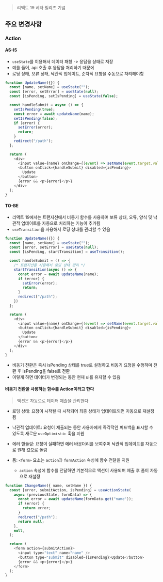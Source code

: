> 리액트 19 베타 릴리즈 기념

## 주요 변경사항
### Action

#### AS-IS
- `useState`를 이용해서 데이터 패칭 -> 응답을 상태로 저장
- 예를 들어, api 호출 후 응답을 처리하기 때문에
- 로딩 상태, 오류 상태, 낙관적 업데이트, 순차적 요청을 수동으로 처리해야함


``` js
function UpdateName({}) {
  const [name, setName] = useState("");
  const [error, setError] = useState(null);
  const [isPending, setIsPending] = useState(false);

  const handleSubmit = async () => {
    setIsPending(true);
    const error = await updateName(name);
    setIsPending(false);
    if (error) {
      setError(error);
      return;
    } 
    redirect("/path");
  };

  return (
    <div>
      <input value={name} onChange={(event) => setName(event.target.value)} />
      <button onClick={handleSubmit} disabled={isPending}>
        Update
      </button>
      {error && <p>{error}</p>}
    </div>
  );
}
```

#### TO-BE
- 리액트 19에서는 트랜지션에서 비동기 함수를 사용하여 보류 상태, 오류, 양식 및 낙관적 업데이트를 자동으로 처리하는 기능이 추가됨
- `useTransition`을 사용해서 로딩 상태를 관리할 수 있음

``` js
function UpdateName({}) {
  const [name, setName] = useState("");
  const [error, setError] = useState(null);
  const [isPending, startTransition] = useTransition();

  const handleSubmit = () => {
    /* 트랜지션을 사용해서 로딩 상태 관리 */
    startTransition(async () => {
      const error = await updateName(name);
      if (error) {
        setError(error);
        return;
      } 
      redirect("/path");
    })
  };

  return (
    <div>
      <input value={name} onChange={(event) => setName(event.target.value)} />
      <button onClick={handleSubmit} disabled={isPending}>
        Update
      </button>
      {error && <p>{error}</p>}
    </div>
  );
}
```
- 비동기 전환은 즉시 isPending 상태를 true로 설정하고 비동기 요청을 수행하며 전환 후 isPending을 false로 전환
- 이렇게 하면 데이터가 변경되는 동안 현재 ui를 유지할 수 있음

#### 비동기 전환을 사용하는 함수를 Action이라고 한다
> 액션은 자동으로 데이터 제출을 관리한다

- 로딩 상태: 요청이 시작될 때 시작되어 최종 상태가 업데이트되면 자동으로 재설정됨
- 낙관적 업데이트: 요청이 제출되는 동안 사용자에게 즉각적인 피드백을 표시할 수 있도록 새로운 `useOptimistic` 훅을 지원
- 에러 핸들링: 요청이 실패하면 에러 바운더리를 보여주며 낙관적 업데이트를 자동으로 원래 값으로 돌림

- 폼: `<form>` 요소는 `action`과 `formAction` 속성에 함수 전달을 지원
  - `action` 속성에 함수를 전달하면 기본적으로 액션이 사용되며 제출 후 폼이 자동으로 재설정

 
``` js
function ChangeName({ name, setName }) {
  const [error, submitAction, isPending] = useActionState(
    async (previousState, formData) => {
      const error = await updateName(formData.get("name"));
      if (error) {
        return error;
      }
      redirect("/path");
      return null;
    },
    null,
  );

  return (
    <form action={submitAction}>
      <input type="text" name="name" />
      <button type="submit" disabled={isPending}>Update</button>
      {error && <p>{error}</p>}
    </form>
  );
}
```
